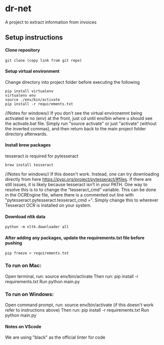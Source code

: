 # dr-net

A project to extract information from invoices

## Setup instructions
#### Clone repository
```git clone (copy link from git repo)```

#### Setup virtual environment
Change directory into project folder before executing the following
```
pip install virtualenv
virtualenv env
source ./env/bin/activate
pip install -r requirements.txt
```
//Notes for windows//
If you don't see the virtual environemnt being activated ie no (env) at the front, just cd until env/bin where u should see the activate.bat file. Simply run "source activate" or just "activate" (without the inverted commas), and then return back to the main project folder directory afterwards.
#### Install brew packages
tesseract is required for pytesseract
```
brew install tesseract
```
//Notes for windows//
If this doesn't work.  Instead, one can try downloading directly from here https://pypi.org/project/pytesseract/#files. If there are still issues, it is likely because tesseract isn’t in your PATH. One way to resolve this is to  to change the “tesseract_cmd” variable. This can be done in the OCREngine file, where there is a commented out line with "pytesseract.pytesseract.tesseract_cmd =". Simply change this to wherever Tesseract OCR is installed on your system.
#### Download nltk data
```
python -m nltk.downloader all
```

#### After adding any packages, update the requirements.txt file before pushing
```pip freeze > requirements.txt```

### To run on Mac:
Open terminal, run: source env/bin/activate
Then run: pip install -r requirements.txt
Run python main.py

### To run on Windows:
Open command prompt, run: source env/bin/activate (if this doesn't work refer to instructions above)
Then run: pip install -r requirements.txt
Run python main.py

#### Notes on VScode
We are using "black" as the official linter for code
